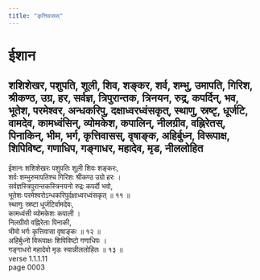```yaml
---
title: "कृत्तिवासस्"
---
```


# ईशान
## शशिशेखर, पशुपति, शूली, शिव, शङ्कर, शर्व, शम्भु, उमापति, गिरिश, श्रीकण्ठ, उग्र, हर, सर्वज्ञ, त्रिपुरान्तक, त्रिनयन, रुद्र, कपर्दिन्, भव, भूतेश, परमेश्वर, अन्धकरिपु, दक्षाध्वरध्वंसकृत्, स्थाणु, स्रष्टृ, धूर्जटि, वामदेव, कामध्वंसिन्, व्योमकेश, कपालिन्, नीलग्रीव, वह्निरेतस्, पिनाकिन्, भीम, भर्ग, कृत्तिवासस्, वृषाङ्क, अहिर्बुध्न, विरूपाक्ष, शिपिविष्ट, गणाधिप, गङ्गाधर, महादेव, मृड, नीललोहित
ईशानः शशिशेखरः पशुपतिः शूली शिवः शङ्करः,<br />शर्वः शम्भुरुमापतिश्च गिरिशः श्रीकण्ठ उग्रो हरः ।<br />सर्वज्ञस्त्रिपुरान्तकस्त्रिनयनो रुद्रः कपर्दी भवो,<br />भूतेशः परमेश्वरोऽन्धकरिपुर्दक्षाध्वरध्वंसकृत् ॥ ११ ॥<br />स्थाणुः स्रष्टा धूर्जटिर्वामदेवः,<br />कामध्वंसी व्योमकेशः कपाली ।<br />निलग्रीवो वह्निरेताः पिनाकी,<br />भीमो भर्गः कृत्तिवासा वृषाङ्कः ॥ १२ ॥<br />अहिर्बुध्नो विरूपाक्षः शिपिविष्टो गणाधिपः ।<br />गङ्गाधरो महादेवो मृडः स्यान्नीललोहितः ॥ १३ ॥<br />verse 1.1.1.11<br />page 0003

